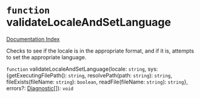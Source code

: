 # `function` validateLocaleAndSetLanguage

[Documentation Index](../README.md)

Checks to see if the locale is in the appropriate format,
and if it is, attempts to set the appropriate language.

`function` validateLocaleAndSetLanguage(locale: `string`, sys: \{getExecutingFilePath(): `string`, resolvePath(path: `string`): `string`, fileExists(fileName: `string`): `boolean`, readFile(fileName: `string`): `string`}, errors?: [Diagnostic](../interface.Diagnostic/README.md)\[]): `void`